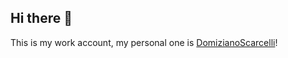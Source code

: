 ## Hi there 👋

This is my work account, my personal one is [DomizianoScarcelli](https://github.com/DomizianoScarcelli)!


<!--
**domizianoscarcelli-prima/domizianoscarcelli-prima** is a ✨ _special_ ✨ repository because its `README.md` (this file) appears on your GitHub profile.

Here are some ideas to get you started:

- 🔭 I’m currently working on ...
- 🌱 I’m currently learning ...
- 👯 I’m looking to collaborate on ...
- 🤔 I’m looking for help with ...
- 💬 Ask me about ...
- 📫 How to reach me: ...
- 😄 Pronouns: ...
- ⚡ Fun fact: ...
-->
